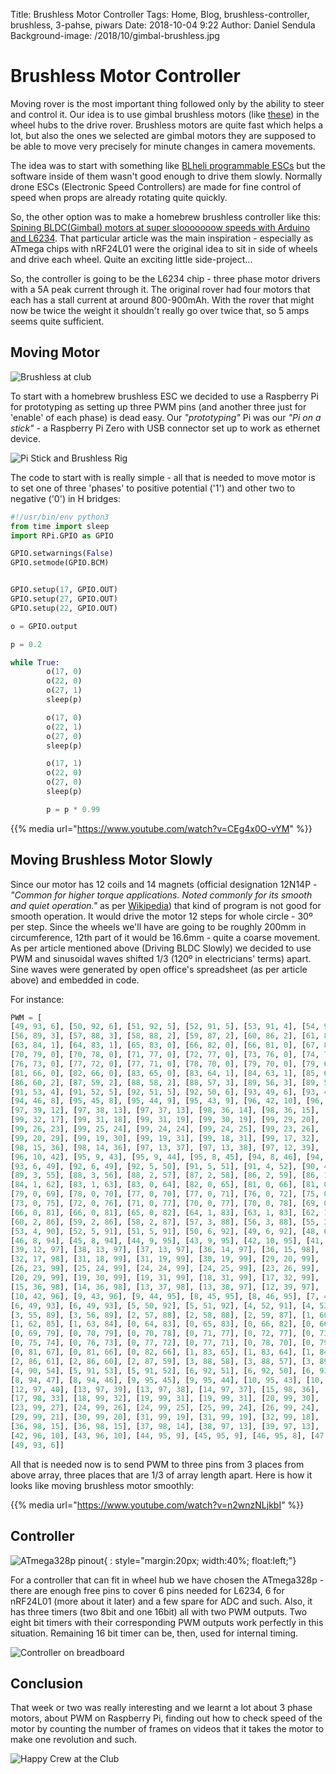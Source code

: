 Title: Brushless Motor Controller
Tags: Home, Blog, brushless-controller, brushless, 3-pahse, piwars
Date: 2018-10-04 9:22
Author: Daniel Sendula
Background-image: /2018/10/gimbal-brushless.jpg

# Brushless Motor Controller

Moving rover is the most important thing followed only by the ability to steer and control it. Our idea is to use gimbal brushless motors (like [these](https://hobbyking.com/en_us/2804-210kv-brushless-gimbal-motor-ideal-for-gopro-to-compact-style-cameras.html)) in the wheel hubs to the drive rover. Brushless motors are quite fast which helps a lot, but also the ones we selected are gimbal motors they are supposed to be able to move very precisely for minute changes in camera movements.

The idea was to start with something like [BLheli programmable ESCs](https://hobbyking.com/en_us/turnigy-multistar-blheli-32-arm-32bit-21a-2g-race-spec-esc-2-4s-opto.html) but the software inside of them wasn't good enough to drive them slowly. Normally drone ESCs (Electronic Speed Controllers) are made for fine control of speed when props are already rotating quite quickly.

So, the other option was to make a homebrew brushless controller like this: [Spining BLDC(Gimbal) motors at super slooooooow speeds with Arduino and L6234](http://www.berryjam.eu/2015/04/driving-bldc-gimbals-at-super-slow-speeds-with-arduino/). That particular article was the main inspiration - especially as ATmega chips with nRF24L01 were the original idea to sit in side of wheels and drive each wheel. Quite an exciting little side-project...

<!-- TEASER_END -->

So, the controller is going to be the L6234 chip - three phase motor drivers with a 5A peak current through it. The original rover had four motors that each has a stall current at around 800-900mAh. With the rover that might now be twice the weight it shouldn't really go over twice that, so 5 amps seems quite sufficient.

## Moving Motor

![Brushless at club](/2018/10/brushless-rig-at-club.jpg "Brushless at club")

To start with a homebrew brushless ESC we decided to use a Raspberry Pi for prototyping as setting up three PWM pins (and another three just for 'enable' of each phase) is dead easy. Our _"prototyping"_ Pi was our _"Pi on a stick"_ - a Raspberry Pi Zero with USB connector set up to work as ethernet device.

![Pi Stick and Brushless Rig](/2018/10/pi-stick-and-brushless-rig.jpg "Pi Stick and Brushless Rig")

The code to start with is really simple - all that is needed to move motor is to set one of three 'phases' to positive potential ('1') and other two to negative ('0') in H bridges:

```python
#!/usr/bin/env python3
from time import sleep
import RPi.GPIO as GPIO

GPIO.setwarnings(False)
GPIO.setmode(GPIO.BCM)


GPIO.setup(17, GPIO.OUT)
GPIO.setup(27, GPIO.OUT)
GPIO.setup(22, GPIO.OUT)

o = GPIO.output

p = 0.2

while True:
        o(17, 0)
        o(22, 0)
        o(27, 1)
        sleep(p)

        o(17, 0)
        o(22, 1)
        o(27, 0)
        sleep(p)

        o(17, 1)
        o(22, 0)
        o(27, 0)
        sleep(p)

        p = p * 0.99
```

{{% media url="https://www.youtube.com/watch?v=CEg4x0O-vYM" %}}

## Moving Brushless Motor Slowly

Since our motor has 12 coils and 14 magnets (official designation 12N14P - _"Common for higher torque applications. Noted commonly for its smooth and quiet operation."_ as per [Wikipedia](https://en.wikipedia.org/wiki/Outrunner)) that kind of program is not good for smooth operation. It would drive the motor 12 steps for whole circle - 30º per step. Since the wheels we'll have are going to be roughly 200mm in circumference, 12th part of it would be 16.6mm - quite a coarse movement. As per article mentioned above (Driving BLDC Slowly) we decided to use PWM and sinusoidal waves shifted 1/3 (120º in electricians' terms) apart. Sine waves were generated by open office's spreadsheet (as per article above) and embedded in code. 

For instance:
```python
PWM = [
[49, 93, 6], [50, 92, 6], [51, 92, 5], [52, 91, 5], [53, 91, 4], [54, 90, 4], [55, 90, 4], [55, 89, 3],
[56, 89, 3], [57, 88, 3], [58, 88, 2], [59, 87, 2], [60, 86, 2], [61, 86, 1], [61, 85, 1], [62, 85, 1],
[63, 84, 1], [64, 83, 1], [65, 83, 0], [66, 82, 0], [66, 81, 0], [67, 81, 0], [68, 80, 0], [69, 79, 0],
[70, 79, 0], [70, 78, 0], [71, 77, 0], [72, 77, 0], [73, 76, 0], [74, 75, 0], [74, 74, 0], [75, 74, 0],
[76, 73, 0], [77, 72, 0], [77, 71, 0], [78, 70, 0], [79, 70, 0], [79, 69, 0], [80, 68, 0], [81, 67, 0],
[81, 66, 0], [82, 66, 0], [83, 65, 0], [83, 64, 1], [84, 63, 1], [85, 62, 1], [85, 61, 1], [86, 61, 1],
[86, 60, 2], [87, 59, 2], [88, 58, 2], [88, 57, 3], [89, 56, 3], [89, 55, 3], [90, 55, 4], [90, 54, 4],
[91, 53, 4], [91, 52, 5], [92, 51, 5], [92, 50, 6], [93, 49, 6], [93, 48, 6], [93, 48, 7], [94, 47, 7],
[94, 46, 8], [95, 45, 8], [95, 44, 9], [95, 43, 9], [96, 42, 10], [96, 41, 10], [96, 41, 11], [97, 40, 12],
[97, 39, 12], [97, 38, 13], [97, 37, 13], [98, 36, 14], [98, 36, 15], [98, 35, 15], [98, 34, 16], [98, 33, 17],
[99, 32, 17], [99, 31, 18], [99, 31, 19], [99, 30, 19], [99, 29, 20], [99, 28, 21], [99, 27, 21], [99, 27, 22],
[99, 26, 23], [99, 25, 24], [99, 24, 24], [99, 24, 25], [99, 23, 26], [99, 22, 27], [99, 21, 27], [99, 21, 28],
[99, 20, 29], [99, 19, 30], [99, 19, 31], [99, 18, 31], [99, 17, 32], [98, 17, 33], [98, 16, 34], [98, 15, 35],
[98, 15, 36], [98, 14, 36], [97, 13, 37], [97, 13, 38], [97, 12, 39], [97, 12, 40], [96, 11, 41], [96, 10, 41],
[96, 10, 42], [95, 9, 43], [95, 9, 44], [95, 8, 45], [94, 8, 46], [94, 7, 47], [93, 7, 48], [93, 6, 48],
[93, 6, 49], [92, 6, 49], [92, 5, 50], [91, 5, 51], [91, 4, 52], [90, 4, 53], [90, 4, 54], [89, 3, 55],
[89, 3, 55], [88, 3, 56], [88, 2, 57], [87, 2, 58], [86, 2, 59], [86, 1, 60], [85, 1, 61], [85, 1, 61],
[84, 1, 62], [83, 1, 63], [83, 0, 64], [82, 0, 65], [81, 0, 66], [81, 0, 66], [80, 0, 67], [79, 0, 68],
[79, 0, 69], [78, 0, 70], [77, 0, 70], [77, 0, 71], [76, 0, 72], [75, 0, 73], [74, 0, 74], [74, 0, 74],
[73, 0, 75], [72, 0, 76], [71, 0, 77], [70, 0, 77], [70, 0, 78], [69, 0, 79], [68, 0, 79], [67, 0, 80],
[66, 0, 81], [66, 0, 81], [65, 0, 82], [64, 1, 83], [63, 1, 83], [62, 1, 84], [61, 1, 85], [61, 1, 85],
[60, 2, 86], [59, 2, 86], [58, 2, 87], [57, 3, 88], [56, 3, 88], [55, 3, 89], [55, 4, 89], [54, 4, 90],
[53, 4, 90], [52, 5, 91], [51, 5, 91], [50, 6, 92], [49, 6, 92], [48, 6, 93], [48, 7, 93], [47, 7, 93],
[46, 8, 94], [45, 8, 94], [44, 9, 95], [43, 9, 95], [42, 10, 95], [41, 10, 96], [41, 11, 96], [40, 12, 96],
[39, 12, 97], [38, 13, 97], [37, 13, 97], [36, 14, 97], [36, 15, 98], [35, 15, 98], [34, 16, 98], [33, 17, 98],
[32, 17, 98], [31, 18, 99], [31, 19, 99], [30, 19, 99], [29, 20, 99], [28, 21, 99], [27, 21, 99], [27, 22, 99],
[26, 23, 99], [25, 24, 99], [24, 24, 99], [24, 25, 99], [23, 26, 99], [22, 27, 99], [21, 27, 99], [21, 28, 99],
[20, 29, 99], [19, 30, 99], [19, 31, 99], [18, 31, 99], [17, 32, 99], [17, 33, 99], [16, 34, 98], [15, 35, 98],
[15, 36, 98], [14, 36, 98], [13, 37, 98], [13, 38, 97], [12, 39, 97], [12, 40, 97], [11, 41, 97], [10, 41, 96],
[10, 42, 96], [9, 43, 96], [9, 44, 95], [8, 45, 95], [8, 46, 95], [7, 47, 94], [7, 48, 94], [6, 48, 93],
[6, 49, 93], [6, 49, 93], [5, 50, 92], [5, 51, 92], [4, 52, 91], [4, 53, 91], [4, 54, 90], [3, 55, 90],
[3, 55, 89], [3, 56, 89], [2, 57, 88], [2, 58, 88], [2, 59, 87], [1, 60, 86], [1, 61, 86], [1, 61, 85],
[1, 62, 85], [1, 63, 84], [0, 64, 83], [0, 65, 83], [0, 66, 82], [0, 66, 81], [0, 67, 81], [0, 68, 80],
[0, 69, 79], [0, 70, 79], [0, 70, 78], [0, 71, 77], [0, 72, 77], [0, 73, 76], [0, 74, 75], [0, 74, 74],
[0, 75, 74], [0, 76, 73], [0, 77, 72], [0, 77, 71], [0, 78, 70], [0, 79, 70], [0, 79, 69], [0, 80, 68],
[0, 81, 67], [0, 81, 66], [0, 82, 66], [1, 83, 65], [1, 83, 64], [1, 84, 63], [1, 85, 62], [1, 85, 61],
[2, 86, 61], [2, 86, 60], [2, 87, 59], [3, 88, 58], [3, 88, 57], [3, 89, 56], [4, 89, 55], [4, 90, 55],
[4, 90, 54], [5, 91, 53], [5, 91, 52], [6, 92, 51], [6, 92, 50], [6, 93, 49], [7, 93, 48], [7, 93, 48],
[8, 94, 47], [8, 94, 46], [9, 95, 45], [9, 95, 44], [10, 95, 43], [10, 96, 42], [11, 96, 41], [12, 96, 41],
[12, 97, 40], [13, 97, 39], [13, 97, 38], [14, 97, 37], [15, 98, 36], [15, 98, 36], [16, 98, 35], [17, 98, 34],
[17, 98, 33], [18, 99, 32], [19, 99, 31], [19, 99, 31], [20, 99, 30], [21, 99, 29], [21, 99, 28], [22, 99, 27],
[23, 99, 27], [24, 99, 26], [24, 99, 25], [25, 99, 24], [26, 99, 24], [27, 99, 23], [27, 99, 22], [28, 99, 21],
[29, 99, 21], [30, 99, 20], [31, 99, 19], [31, 99, 19], [32, 99, 18], [33, 99, 17], [34, 98, 17], [35, 98, 16],
[36, 98, 15], [36, 98, 15], [37, 98, 14], [38, 97, 13], [39, 97, 13], [40, 97, 12], [41, 97, 12], [41, 96, 11],
[42, 96, 10], [43, 96, 10], [44, 95, 9], [45, 95, 9], [46, 95, 8], [47, 94, 8], [48, 94, 7], [48, 93, 7],
[49, 93, 6]]
```

All that is needed now is to send PWM to three pins from 3 places from above array, three places that are 1/3 of array length apart. Here is how it looks like moving brushless motor smoothly:

{{% media url="https://www.youtube.com/watch?v=n2wnzNLjkbI" %}}

## Controller

![ATmega328p pinout](/2018/10/ATmega328p-pinout.jpg "ATmega328p pinout"){ : style="margin:20px; width:40%; float:left;"}

For a controller that can fit in wheel hub we have chosen the ATmega328p - there are enough free pins to cover 6 pins needed for L6234, 6 for nRF24L01 (more about it later) and a few spare for ADC and such. Also, it has three timers (two 8bit and one 16bit) all with two PWM outputs. Two eight bit timers with their corresponding PWM outputs work perfectly in this situation. Remaining 16 bit timer can be, then, used for internal timing.

![Controller on breadboard](/2018/10/brushless-controller.jpg "Controller on breadboard")


## Conclusion

That week or two was really interesting and we learnt a lot about 3 phase motors, about PWM on Raspberry Pi, finding out how to check speed of the motor by counting the number of frames on videos that it takes the motor to make one revolution and such.

![Happy Crew at the Club](/2018/10/brushless-rig-at-club-2.jpg "Happy Crew at the Club")
